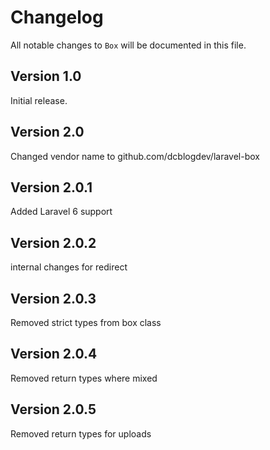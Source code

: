 # Changelog

All notable changes to `Box` will be documented in this file.

## Version 1.0

Initial release.

## Version 2.0

Changed vendor name to github.com/dcblogdev/laravel-box

## Version 2.0.1

Added Laravel 6 support

## Version 2.0.2

internal changes for redirect

## Version 2.0.3

Removed strict types from box class

## Version 2.0.4

Removed return types where mixed

## Version 2.0.5

Removed return types for uploads
